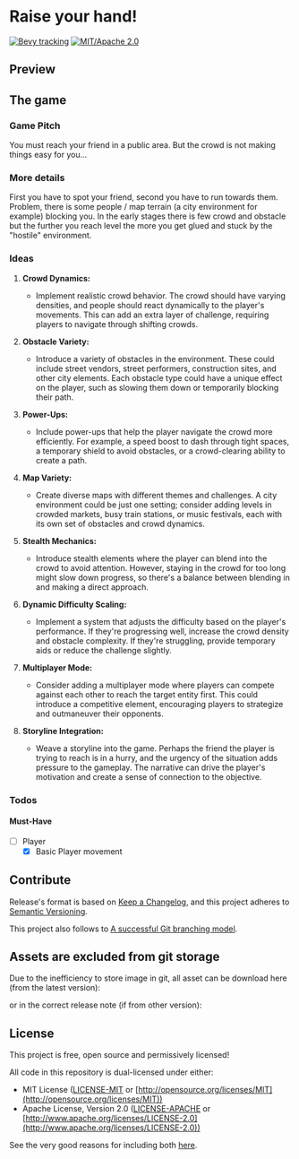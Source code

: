 # Raise your hand!

[![Bevy tracking](https://img.shields.io/badge/Bevy%20tracking-released%20version-lightblue)](https://github.com/bevyengine/bevy/blob/main/docs/plugins_guidelines.md#main-branch-tracking)
[![MIT/Apache 2.0](https://img.shields.io/badge/license-MIT%2FApache-blue.svg)](https://github.com/fabinistere/fabien-et-la-trahison-de-olf#license)

## Preview

## The game

### Game Pitch

You must reach your friend in a public area.
But the crowd is not making things easy for you...

### More details

First you have to spot your friend, second you have to run towards them.
Problem, there is some people / map terrain (a city environment for example) blocking you.
In the early stages there is few crowd and obstacle but the further you reach level the more you get glued and stuck by the "hostile" environment.

### Ideas

1. **Crowd Dynamics:**
   - Implement realistic crowd behavior. The crowd should have varying densities, and people should react dynamically to the player's movements. This can add an extra layer of challenge, requiring players to navigate through shifting crowds.

2. **Obstacle Variety:**
   - Introduce a variety of obstacles in the environment. These could include street vendors, street performers, construction sites, and other city elements. Each obstacle type could have a unique effect on the player, such as slowing them down or temporarily blocking their path.

3. **Power-Ups:**
   - Include power-ups that help the player navigate the crowd more efficiently. For example, a speed boost to dash through tight spaces, a temporary shield to avoid obstacles, or a crowd-clearing ability to create a path.

4. **Map Variety:**
   - Create diverse maps with different themes and challenges. A city environment could be just one setting; consider adding levels in crowded markets, busy train stations, or music festivals, each with its own set of obstacles and crowd dynamics.

5. **Stealth Mechanics:**
   - Introduce stealth elements where the player can blend into the crowd to avoid attention. However, staying in the crowd for too long might slow down progress, so there's a balance between blending in and making a direct approach.

6. **Dynamic Difficulty Scaling:**
   - Implement a system that adjusts the difficulty based on the player's performance. If they're progressing well, increase the crowd density and obstacle complexity. If they're struggling, provide temporary aids or reduce the challenge slightly.

7. **Multiplayer Mode:**
   - Consider adding a multiplayer mode where players can compete against each other to reach the target entity first. This could introduce a competitive element, encouraging players to strategize and outmaneuver their opponents.

8. **Storyline Integration:**
   - Weave a storyline into the game. Perhaps the friend the player is trying to reach is in a hurry, and the urgency of the situation adds pressure to the gameplay. The narrative can drive the player's motivation and create a sense of connection to the objective.

### Todos

#### Must-Have

- [ ] Player
  - [x] Basic Player movement

## Contribute

Release's format is based on [Keep a Changelog](https://keepachangelog.com/en/1.0.0/),
and this project adheres to [Semantic Versioning](https://semver.org/spec/v2.0.0.html).

This project also follows to [A successful Git branching model](https://nvie.com/posts/a-successful-git-branching-model/).

## Assets are excluded from git storage

Due to the inefficiency to store image in git,
all asset can be download here (from the latest version):
<!-- [Latest Assets - Google Drive](???) -->

or in the correct release note (if from other version):
<!-- [Releases - Github](???) -->

## License

This project is free, open source and permissively licensed!

All code in this repository is dual-licensed under either:

- MIT License ([LICENSE-MIT](LICENSE-MIT) or [http://opensource.org/licenses/MIT](http://opensource.org/licenses/MIT))
- Apache License, Version 2.0 ([LICENSE-APACHE](LICENSE-APACHE) or [http://www.apache.org/licenses/LICENSE-2.0](http://www.apache.org/licenses/LICENSE-2.0))

See the very good reasons for including both [here](https://github.com/bevyengine/bevy/issues/2373).
